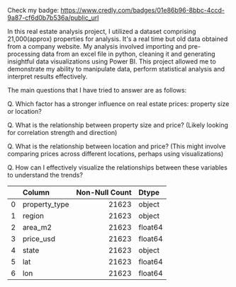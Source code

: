 Check my badge: https://www.credly.com/badges/01e86b96-8bbc-4ccd-9a87-cf6d0b7b536a/public_url



In this real estate analysis project, I utilized a dataset comprising 21,000(approx) properties for analysis. It's a real time but old data obtained from a company website. My analysis involved importing and pre-processing data from an excel file in python, cleaning it and generating insightful data visualizations using Power BI. This project allowed me to demonstrate my ability to manipulate data, perform statistical analysis and interpret results effectively.


The main questions that I have tried to answer are as follows:


Q. Which factor has a stronger influence on real estate prices: property size or location?

Q. What is the relationship between property size and price? (Likely looking for correlation strength and direction)

Q. What is the relationship between location and price? (This might involve comparing prices across different locations, perhaps using visualizations)

Q. How can I effectively visualize the relationships between these variables to understand the trends?


|    | Column         | Non-Null Count | Dtype    |
|---:|:----------------|---------------:|:---------|
|  0 | property_type  |           21623 | object   |
|  1 | region         |           21623 | object   |
|  2 | area_m2        |           21623 | float64  |
|  3 | price_usd      |           21623 | float64  |
|  4 | state          |           21623 | object   |
|  5 | lat            |           21623 | float64  |
|  6 | lon            |           21623 | float64  |

